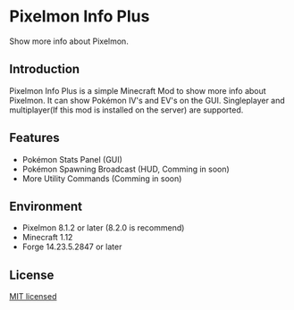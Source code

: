 # Pixelmon Info Plus

Show more info about Pixelmon.

## Introduction

Pixelmon Info Plus is a simple Minecraft Mod to show more info about Pixelmon. It can show Pokémon IV's and EV's on the GUI. Singleplayer and multiplayer(If this mod is installed on the server) are supported.

## Features

- Pokémon Stats Panel (GUI)
- Pokémon Spawning Broadcast (HUD, Comming in soon)
- More Utility Commands (Comming in soon)

## Environment

- Pixelmon 8.1.2 or later (8.2.0 is recommend)
- Minecraft 1.12
- Forge 14.23.5.2847 or later

## License

[MIT licensed](LICENSE)